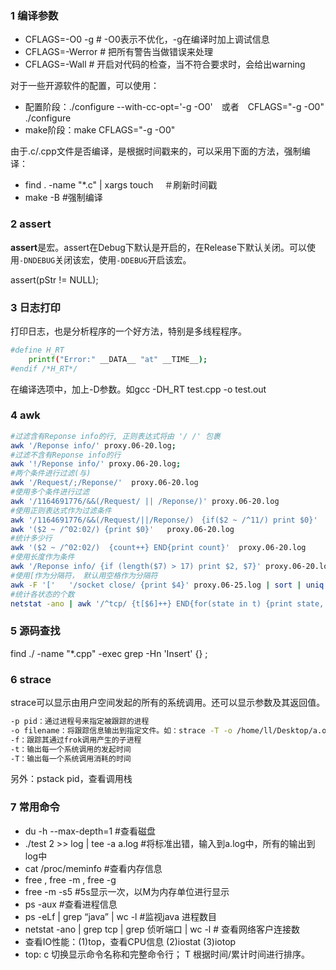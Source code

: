 ### 1 编译参数
- CFLAGS=-O0 -g  # -O0表示不优化，-g在编译时加上调试信息
- CFLAGS=-Werror # 把所有警告当做错误来处理
- CFLAGS=-Wall   # 开启对代码的检查，当不符合要求时，会给出warning

对于一些开源软件的配置，可以使用：
- 配置阶段：./configure --with-cc-opt='-g -O0'　或者　CFLAGS="-g -O0" ./configure
- make阶段：make CFLAGS="-g -O0"

由于.c/.cpp文件是否编译，是根据时间戳来的，可以采用下面的方法，强制编译：
- find . -name "*.c" | xargs touch　  ＃刷新时间戳
- make  -B                            #强制编译 

### 2 assert
**assert**是宏。assert在Debug下默认是开启的，在Release下默认关闭。可以使用`-DNDEBUG`关闭该宏，使用`-DDEBUG`开启该宏。

assert(pStr != NULL);

### 3 日志打印
打印日志，也是分析程序的一个好方法，特别是多线程程序。
```sh
#define H_RT
	printf("Error:" __DATA__ "at" __TIME__);
#endif /*H_RT*/
```
在编译选项中，加上-D参数。如gcc -DH_RT test.cpp -o test.out

### 4 awk
```sh
#过滤含有Reponse info的行, 正则表达式将由 '/ /' 包裹
awk '/Reponse info/' proxy.06-20.log;      
#过滤不含有Reponse info的行
awk '!/Reponse info/' proxy.06-20.log;
#两个条件进行过滤(与)
awk '/Request/;/Reponse/'  proxy.06-20.log
#使用多个条件进行过滤
awk '/1164691776/&&(/Request/ || /Reponse/)' proxy.06-20.log
#使用正则表达式作为过滤条件
awk '/1164691776/&&(/Request/||/Reponse/)　{if($2 ~ /^11/) print $0}'
awk '($2 ~ /^02:02/) {print $0}'   proxy.06-20.log
#统计多少行
awk '($2 ~ /^02:02/)  {count++} END{print count}'  proxy.06-20.log
#使用长度作为条件
awk '/Reponse info/ {if (length($7) > 17) print $2, $7}' proxy.06-20.log
#使用[作为分隔符， 默认用空格作为分隔符
awk -F '['   '/socket close/ {print $4}' proxy.06-25.log | sort | uniq
#统计各状态的个数
netstat -ano | awk '/^tcp/ {t[$6]++} END{for(state in t) {print state, t[state]} }'
```

### 5 源码查找
find ./ -name "*.cpp" -exec grep -Hn 'Insert' {} \;

### 6 strace
strace可以显示由用户空间发起的所有的系统调用。还可以显示参数及其返回值。
```sh
-p pid：通过进程号来指定被跟踪的进程
-o filename：将跟踪信息输出到指定文件。如：strace -T -o /home/ll/Desktop/a.out  ls
-f：跟踪其通过frok调用产生的子进程
-t：输出每一个系统调用的发起时间
-T：输出每一个系统调用消耗的时间
```
另外：pstack pid，查看调用栈


### 7 常用命令
- du -h --max-depth=1 #查看磁盘
- ./test 2 >> log | tee -a a.log  #将标准出错，输入到a.log中，所有的输出到log中
- cat  /proc/meminfo  #查看内存信息
- free , free -m , free -g
- free -m -s5   #5s显示一次，以M为内存单位进行显示
- ps -aux  #查看进程信息
- ps -eLf | grep “java” | wc -l    #监视java 进程数目
- netstat -ano | grep tcp | grep 侦听端口 | wc -l  # 查看网络客户连接数
- 查看IO性能：(1)top，查看CPU信息 (2)iostat (3)iotop
- top: c 切换显示命令名称和完整命令行； T 根据时间/累计时间进行排序。
